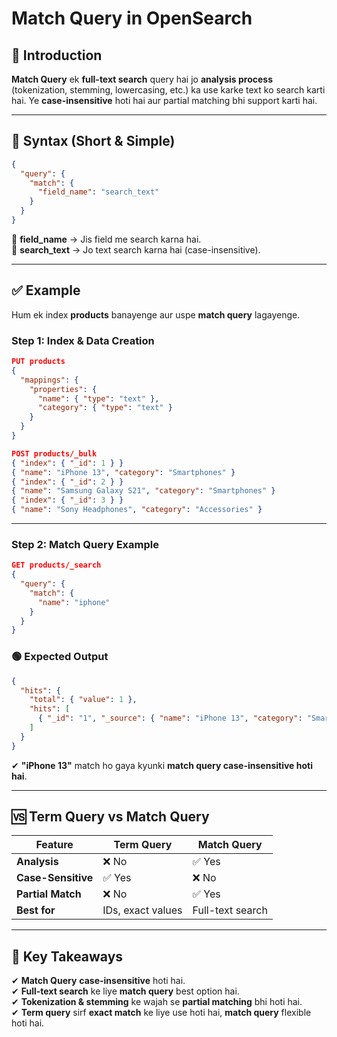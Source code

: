 # **Match Query in OpenSearch**  

## **📌 Introduction**  
**Match Query** ek **full-text search** query hai jo **analysis process** (tokenization, stemming, lowercasing, etc.) ka use karke text ko search karti hai. Ye **case-insensitive** hoti hai aur partial matching bhi support karti hai.  

---

## **📌 Syntax (Short & Simple)**  
```json
{
  "query": {
    "match": {
      "field_name": "search_text"
    }
  }
}
```
🔹 **field_name** → Jis field me search karna hai.  
🔹 **search_text** → Jo text search karna hai (case-insensitive).  

---

## **✅ Example**
Hum ek index **products** banayenge aur uspe **match query** lagayenge.

### **Step 1: Index & Data Creation**
```json
PUT products
{
  "mappings": {
    "properties": {
      "name": { "type": "text" },
      "category": { "type": "text" }
    }
  }
}
```

```json
POST products/_bulk
{ "index": { "_id": 1 } }
{ "name": "iPhone 13", "category": "Smartphones" }
{ "index": { "_id": 2 } }
{ "name": "Samsung Galaxy S21", "category": "Smartphones" }
{ "index": { "_id": 3 } }
{ "name": "Sony Headphones", "category": "Accessories" }
```

---

### **Step 2: Match Query Example**
```json
GET products/_search
{
  "query": {
    "match": {
      "name": "iphone"
    }
  }
}
```

### **🟢 Expected Output**
```json
{
  "hits": {
    "total": { "value": 1 },
    "hits": [
      { "_id": "1", "_source": { "name": "iPhone 13", "category": "Smartphones" } }
    ]
  }
}
```
✔ **"iPhone 13"** match ho gaya kyunki **match query case-insensitive hoti hai**.  

---

## **🆚 Term Query vs Match Query**
| Feature          | Term Query | Match Query |
|-----------------|-----------|------------|
| **Analysis**    | ❌ No     | ✅ Yes |
| **Case-Sensitive** | ✅ Yes | ❌ No |
| **Partial Match** | ❌ No | ✅ Yes |
| **Best for**     | IDs, exact values | Full-text search |

---

## **📌 Key Takeaways**  
✔ **Match Query** **case-insensitive** hoti hai.  
✔ **Full-text search** ke liye **match query** best option hai.  
✔ **Tokenization & stemming** ke wajah se **partial matching** bhi hoti hai.  
✔ **Term query** sirf **exact match** ke liye use hoti hai, **match query** flexible hoti hai.  

